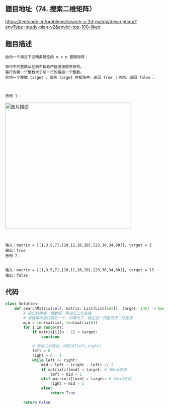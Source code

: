 ## 题目地址（74. 搜索二维矩阵）

https://leetcode.cn/problems/search-a-2d-matrix/description/?envType=study-plan-v2&envId=top-100-liked

## 题目描述

```
给你一个满足下述两条属性的 m x n 整数矩阵：

每行中的整数从左到右按非严格递增顺序排列。
每行的第一个整数大于前一行的最后一个整数。
给你一个整数 target ，如果 target 在矩阵中，返回 true ；否则，返回 false 。

 

示例 1：
```

<p>
  <img src="https://assets.leetcode.com/uploads/2020/10/05/mat.jpg" alt="图片描述" width="400">
</p>

```


输入：matrix = [[1,3,5,7],[10,11,16,20],[23,30,34,60]], target = 3
输出：true
示例 2：


输入：matrix = [[1,3,5,7],[10,11,16,20],[23,30,34,60]], target = 13
输出：false
```


## 代码

```python
class Solution:
    def searchMatrix(self, matrix: List[List[int]], target: int) -> bool:
        # 把它转换成一维数组，再进行二分查找
        # 或者每次查找最后一个，如果大了，就在这一行里进行二分查找
        m,n = len(matrix), len(matrix[0])
        for i in range(m):
            if matrix[i][n - 1] < target:
                continue
            
            # 开始二分查找，闭区间[left,right]
            left = 0
            right = n - 1
            while left <= right:
                mid = left + (right - left) // 2
                if matrix[i][mid] < target: # 找mid右边
                    left = mid + 1
                elif matrix[i][mid] > target: # 找mid左边
                    right = mid - 1
                else:
                    return True
            
        return False
```

